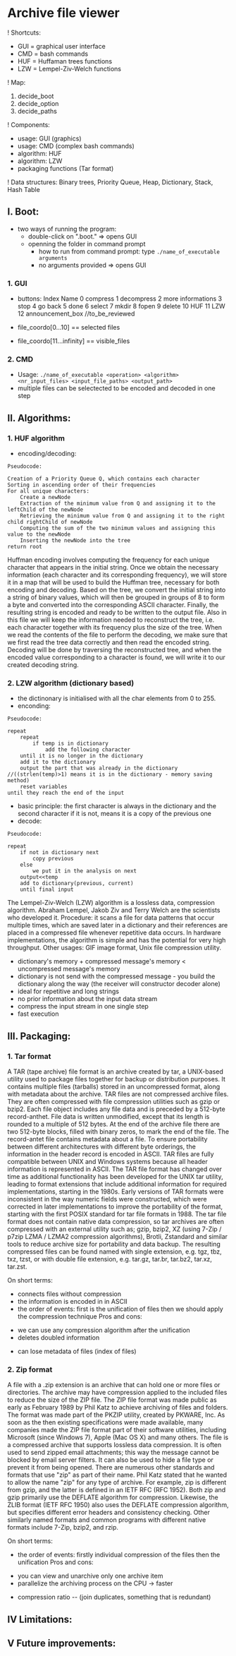 # Archive file viewer

! Shortcuts:
- GUI = graphical user interface 
- CMD = bash commands
- HUF = Huffaman trees functions
- LZW = Lempel-Ziv-Welch functions

! Map:
1. decide_boot
2. decide_option
3. decide_paths

! Components:
- usage: GUI (graphics)
- usage: CMD (complex bash commands)
- algorithm: HUF 
- algorithm: LZW 
- packaging functions (Tar format)

! Data structures: Binary trees, Priority Queue, Heap, Dictionary, Stack, Hash Table

## I. Boot:

- two ways of running the program: 
	- double-click on ".boot." => opens GUI
	- openning the folder in command prompt
		- how to run from command prompt: type `./name_of_executable arguments`
		- no arguments provided => opens GUI

### 1. GUI

- buttons:
Index 		Name
0 		compress
1 		decompress
2 		more informations
3 		stop
4 		go back
5 		done
6 		select
7 		mkdir
8 		fopen
9 		delete
10 		HUF
11 		LZW
12		announcement_box //to_be_reviewed

- file_coordo[0...10] == selected files
- file_coordo[11...infinity] == visible_files

### 2. CMD

- Usage: `./name_of_executable <operation> <algorithm> <nr_input_files> <input_file_paths> <output_path>`
- multiple files can be selectected to be encoded and decoded in one step

## II. Algorithms:

### 1. HUF algorithm

- encoding/decoding:
```
Pseudocode:

Creation of a Priority Queue Q, which contains each character
Sorting in ascending order of their frequencies 
For all unique characters:
    Create a newNode
    Extraction of the minimum value from Q and assigning it to the leftChild of the newNode 
    Retrieving the minimum value from Q and assigning it to the right child rightChild of newNode
    Computing the sum of the two minimum values and assigning this value to the newNode
    Inserting the newNode into the tree
return root
```

   Huffman encoding involves computing the frequency for each unique character that appears in the initial string. Once we obtain the necessary information (each character and its corresponding frequency), we will store it in a map that will be used to build the Huffman tree, necessary for both encoding and decoding. Based on the tree, we convert the initial string into a string of binary values, which will then be grouped in groups of 8 to form a byte and converted into the corresponding ASCII character. Finally, the resulting string is encoded and ready to be written to the output file. Also in this file we will keep the information needed to reconstruct the tree, i.e. each character together with its frequency plus the size of the tree. When we read the contents of the file to perform the decoding, we make sure that we first read the tree data correctly and then read the encoded string. Decoding will be done by traversing the reconstructed tree, and when the encoded value corresponding to a character is found, we will write it to our created decoding string.

### 2. LZW algorithm (dictionary based)

- the dictinonary is initialised with all the char elements from 0 to 255. 
- enconding:
```
Pseudocode:

repeat
	repeat
		if temp is in dictionary
		    add the following character
	until it is no longer in the dictionary
	add it to the dictionary
	output the part that was already in the dictionary //((strlen(temp)>1) means it is in the dictionary - memory saving method)
	reset variables 
until they reach the end of the input
```

- basic principle: the first character is always in the dictionary and the second character if it is not, means it is a copy of the previous one
- decode:
```
Pseudocode:

repeat
    if not in dictionary next
	    copy previous
    else
	    we put it in the analysis on next
	output<<temp
    add to dictionary(previous, current)
	until final input
```

   The Lempel-Ziv-Welch (LZW) algorithm is a lossless data, compression algorithm. Abraham Lempel, Jakob Ziv and Terry Welch are the scientists who developed it. Procedure: it scans a file for data patterns that occur multiple times, which are saved later in a dictionary and their references are placed in a compressed file whenever repetitive data occurs. In hardware implementations, the algorithm is simple and has the potential for very high throughput. Other usages: GIF image format, Unix file compression utility.

- dictionary's memory + compressed message's memory < uncompressed message's memory
- dictionary is not send with the compressed message - you build the dictionary along the way (the receiver will constructor decoder alone)
- ideal for repetitive and long strings
- no prior information about the input data stream
- compress the input stream in one single step
- fast execution

## III. Packaging:

### 1. Tar format

   A TAR (tape archive) file format is an archive created by tar, a UNIX-based utility used to package files together for backup or distribution purposes. It contains multiple files (tarballs) stored in an uncompressed format, along with metadata about the archive. TAR files are not compressed archive files. They are often compressed with file compression utilities such as gzip or bzip2.
   Each file object includes any file data and is preceded by a 512-byte record-anthet. File data is written unmodified, except that its length is rounded to a multiple of 512 bytes. At the end of the archive file there are two 512-byte blocks, filled with binary zeros, to mark the end of the file. The record-antet file contains metadata about a file. To ensure portability between different architectures with different byte orderings, the information in the header record is encoded in ASCII. TAR files are fully compatible between UNIX and Windows systems because all header information is represented in ASCII.
   The TAR file format has changed over time as additional functionality has been developed for the UNIX tar utility, leading to format extensions that include additional information for required implementations, starting in the 1980s. Early versions of TAR formats were inconsistent in the way numeric fields were constructed, which were corrected in later implementations to improve the portability of the format, starting with the first POSIX standard for tar file formats in 1988.
   The tar file format does not contain native data compression, so tar archives are often compressed with an external utility such as; gzip, bzip2, XZ (using 7-Zip / p7zip LZMA / LZMA2 compression algorithms), Brotli, Zstandard and similar tools to reduce archive size for portability and data backup. The resulting compressed files can be found named with single extension, e.g. tgz, tbz, txz, tzst, or with double file extension, e.g. tar.gz, tar.br, tar.bz2, tar.xz, tar.zst.

On short terms:
- connects files without compression
- the information is encoded in in ASCII
- the order of events: first is the unification of files then we should apply the compression technique
Pros and cons:
+ we can use any compression algorithm after the unification
+ deletes doubled information
- can lose metadata of files (index of files)

### 2. Zip format
   A file with a .zip extension is an archive that can hold one or more files or directories. The archive may have compression applied to the included files to reduce the size of the ZIP file. The ZIP file format was made public as early as February 1989 by Phil Katz to achieve archiving of files and folders. The format was made part of the PKZIP utility, created by PKWARE, Inc. As soon as the then existing specifications were made available, many companies made the ZIP file format part of their software utilities, including Microsoft (since Windows 7), Apple (Mac OS X) and many others.
   The file is a compressed archive that supports lossless data compression. It is often used to send zipped email attachments; this way the message cannot be blocked by email server filters. It can also be used to hide a file type or prevent it from being opened.
    There are numerous other standards and formats that use "zip" as part of their name. Phil Katz stated that he wanted to allow the name "zip" for any type of archive. For example, zip is different from gzip, and the latter is defined in an IETF RFC (RFC 1952). Both zip and gzip primarily use the DEFLATE algorithm for compression. Likewise, the ZLIB format (IETF RFC 1950) also uses the DEFLATE compression algorithm, but specifies different error headers and consistency checking. Other similarly named formats and common programs with different native formats include 7-Zip, bzip2, and rzip.

On short terms:
- the order of events: firstly individual compression of the files then the unification
Pros and cons:
+ you can view and unarchive only one archive item
+ parallelize the archiving process on the CPU -> faster
- compression ratio -- (join duplicates, something that is redundant)


## IV Limitations:
## V Future improvements: